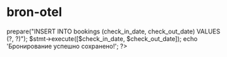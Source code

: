 # bron-otel
<?php
$db_host = 'localhost';
$db_name = 'database_name';
$db_user = 'username';
$db_pass = 'password';

$connection = new PDO("mysql:host=$db_host;dbname=$db_name", $db_user, $db_pass);


$check_in_date = $_POST['check-in-date'];
$check_out_date = $_POST['check-out-date'];


$stmt = $connection->prepare("INSERT INTO bookings (check_in_date, check_out_date) VALUES (?, ?)");
$stmt->execute([$check_in_date, $check_out_date]);

echo 'Бронирование успешно сохранено!';
?>
